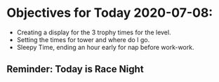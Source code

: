 # Objectives for Today 2020-07-08:

- Creating a display for the 3 trophy times for the level.
- Setting the times for tower and where do I go.
- Sleepy Time, ending an hour early for nap before work-work.

## Reminder: Today is Race Night
